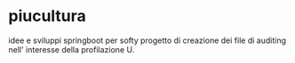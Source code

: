 # piucultura
idee e sviluppi springboot per softy
progetto di creazione dei file di auditing nell' interesse della profilazione U.
